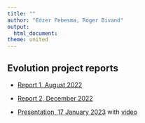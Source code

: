 ```yaml
---
title: ""
author: "Edzer Pebesma, Roger Bivand"
output: 
  html_document:
theme: united
---
```


## Evolution project reports

- [Report 1, August 2022](https://r-spatial.github.io/evolution/report.html)

- [Report 2, December 2022](https://r-spatial.github.io/evolution/report_221207.html)

- [Presentation, 17 January 2023](https://rsbivand.github.io/csds_jan23/bivand_csds_ssg_230117.pdf) with [video](https://www.youtube.com/watch?v=TlpjIqTPMCA&list=PLzREt6r1NenmWEidssmLm-VO_YmAh4pq9&index=1)
